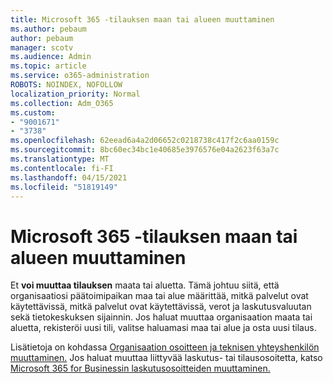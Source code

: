 ```yaml
---
title: Microsoft 365 -tilauksen maan tai alueen muuttaminen
ms.author: pebaum
author: pebaum
manager: scotv
ms.audience: Admin
ms.topic: article
ms.service: o365-administration
ROBOTS: NOINDEX, NOFOLLOW
localization_priority: Normal
ms.collection: Adm_O365
ms.custom:
- "9001671"
- "3738"
ms.openlocfilehash: 62eead6a4a2d06652c0218738c417f2c6aa0159c
ms.sourcegitcommit: 8bc60ec34bc1e40685e3976576e04a2623f63a7c
ms.translationtype: MT
ms.contentlocale: fi-FI
ms.lasthandoff: 04/15/2021
ms.locfileid: "51819149"
---
```

# <a name="change-the-country-or-region-for-your-microsoft-365-subscription"></a>Microsoft 365 -tilauksen maan tai alueen muuttaminen

Et **voi muuttaa tilauksen** maata tai aluetta. Tämä johtuu siitä, että organisaatiosi päätoimipaikan maa tai alue määrittää, mitkä palvelut ovat käytettävissä, mitkä palvelut ovat käytettävissä, verot ja laskutusvaluutan sekä tietokeskuksen sijainnin. Jos haluat muuttaa organisaation maata tai aluetta, rekisteröi uusi tili, valitse haluamasi maa tai alue ja osta uusi tilaus.

Lisätietoja on kohdassa [Organisaation osoitteen ja teknisen yhteyshenkilön muuttaminen.](https://docs.microsoft.com/microsoft-365/admin/manage/change-address-contact-and-more?view=o365-worldwide) Jos haluat muuttaa liittyvää laskutus- tai tilausosoitetta, katso [Microsoft 365 for Businessin laskutusosoitteiden muuttaminen.](https://docs.microsoft.com/microsoft-365/commerce/billing-and-payments/change-your-billing-addresses?view=o365-worldwide) 
